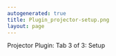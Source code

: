 ```yaml
---
autogenerated: true
title: Plugin_projector-setup.png
layout: page
---
```


Projector Plugin: Tab 3 of 3: Setup
